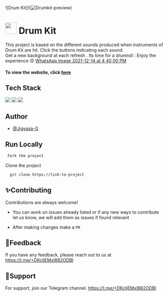 ![Drum Kit]!(![Drumkit-preview](https://user-images.githubusercontent.com/94735564/145700332-615ac9b1-5628-4a70-b1f6-f75795e38ff8.jpeg))

# <img src="https://raw.githubusercontent.com/Jigyasa-G/Drum-Kit-Website/main/favicon.ico" width="36"> Drum Kit

This project is based on the different sounds produced when instruments of Drum Kit are hit.
Click the buttons indicating each sound. </br>
Get a new background at each refresh .
Its time for a drumroll : Enjoy the experience 😊
[WhatsApp Image 2021-12-14 at 4 40 00 PM](https://user-images.githubusercontent.com/94735564/145988366-d29d4b18-d96a-41cd-b8d3-e79db99b090e.jpeg)


#### To view the website, click <a href="https://jigyasa-g.github.io/Drum-Kit-Website/">here</a>

## Tech Stack

![](https://img.shields.io/badge/HTML5-E34F26?style=for-the-badge&logo=html5&logoColor=white) ![](https://img.shields.io/badge/CSS3-1572B6?style=for-the-badge&logo=css3&logoColor=white) ![](https://img.shields.io/badge/JavaScript-323330?style=for-the-badge&logo=javascript&logoColor=F7DF1E)

## Author

- [@Jigyasa-G](https://www.github.com/Jigyasa-G)

## Run Locally

```bash
 Fork the project
```

Clone the project

```bash
  git clone https://link-to-project
```

## ✨Contributing

Contributions are always welcome!

- You can work on issues already listed or if any new ways to contribute let us know, we will add them as issues if found relevant

- After making changes make a `PR`

## 📃Feedback

If you have any feedback, please reach out to us at
https://t.me/+DKcljEMxI882ODBl

## 🙌Support

For support, join our Telegram channel.
https://t.me/+DKcljEMxI882ODBl
